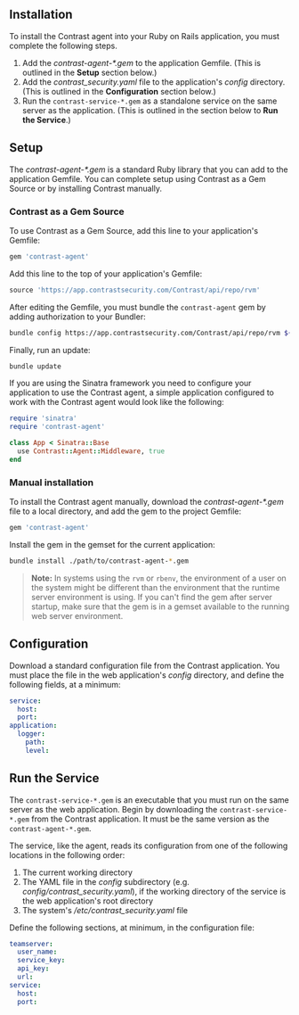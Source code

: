 <!--
title: "Ruby Agent Installation"
description: "Installing the Ruby Agent"
tags: "Ruby on Rails agent installation"
-->

## Installation

To install the Contrast agent into your Ruby on Rails application, you must complete the following steps.  

1. Add the <i>contrast-agent-*.gem</i> to the application Gemfile. (This is outlined in the **Setup** section below.) 
2. Add the *contrast_security.yaml* file to the application's *config* directory. (This is outlined in the **Configuration** section below.)
3. Run the `contrast-service-*.gem` as a standalone service on the same server as the application. (This is outlined in the section below to **Run the Service**.)

## Setup

The <i>contrast-agent-*.gem</i> is a standard Ruby library that you can add to the application Gemfile. You can complete setup using Contrast as a Gem Source or by installing Contrast manually.

### Contrast as a Gem Source

To use Contrast as a Gem Source, add this line to your application's Gemfile:

``` ruby
gem 'contrast-agent'
```

Add this line to the top of your application's Gemfile:

``` ruby
source 'https://app.contrastsecurity.com/Contrast/api/repo/rvm'
```

After editing the Gemfile, you must bundle the `contrast-agent` gem by adding authorization to your Bundler:

``` bash
bundle config https://app.contrastsecurity.com/Contrast/api/repo/rvm ${username}:${service_key}
```

Finally, run an update:

``` bash
bundle update
```

If you are using the Sinatra framework you need to configure your application to use the Contrast agent, a simple application configured to work with the Contrast agent would look like the following:

``` ruby
require 'sinatra'
require 'contrast-agent'

class App < Sinatra::Base
  use Contrast::Agent::Middleware, true
end
```


### Manual installation

To install the Contrast agent manually, download the <i>contrast-agent-*.gem</i> file to a local directory, and add the gem to the project Gemfile:

``` ruby
gem 'contrast-agent'
```

Install the gem in the gemset for the current application:

``` bash
bundle install ./path/to/contrast-agent-*.gem
``` 

> **Note:** In systems using the `rvm` or `rbenv`, the environment of a user on the system might be different than the environment that the runtime server environment is using. If you can't find the gem after server startup, make sure that the gem is in a gemset available to the running web server environment. 

## Configuration

Download a standard configuration file from the Contrast application. You must place the file in the web application's *config* directory, and define the following fields, at a minimum:

``` yaml
service:
  host:
  port:
application:
  logger:
    path:
    level:
```

## Run the Service

The `contrast-service-*.gem` is an executable that you must run on the same server as the web application. Begin by downloading the `contrast-service-*.gem` from the Contrast application. It must be the same version as the `contrast-agent-*.gem`.

The service, like the agent, reads its configuration from one of the following locations in the following order: 

1. The current working directory
2. The YAML file in the *config* subdirectory (e.g. *config/contrast_security.yaml*), if the working directory of the service is the web application's root directory
3. The system's */etc/contrast_security.yaml* file

Define the following sections, at minimum, in the configuration file:

```yaml
teamserver:
  user_name:
  service_key:
  api_key:
  url:
service:
  host:
  port:
```


